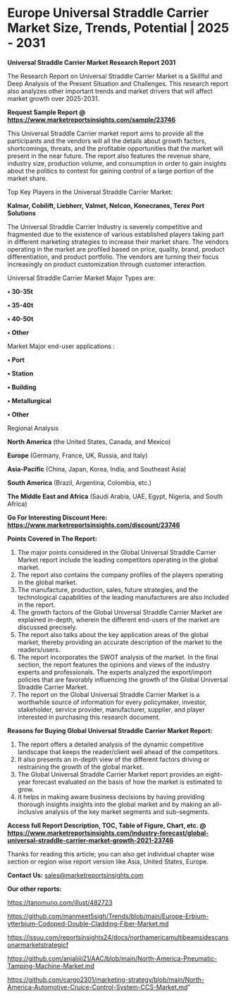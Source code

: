 # Europe Universal Straddle Carrier Market Size, Trends, Potential | 2025 - 2031

<strong>Universal Straddle Carrier Market Research Report 2031</strong>

The Research Report on Universal Straddle Carrier Market is a Skillful and Deep Analysis of the Present Situation and Challenges. This research report also analyzes other important trends and market drivers that will affect market growth over 2025-2031.

<strong>Request Sample Report @ <a href=https://www.marketreportsinsights.com/sample/23746>https://www.marketreportsinsights.com/sample/23746</a></strong>

This Universal Straddle Carrier market report aims to provide all the participants and the vendors will all the details about growth factors, shortcomings, threats, and the profitable opportunities that the market will present in the near future. The report also features the revenue share, industry size, production volume, and consumption in order to gain insights about the politics to contest for gaining control of a large portion of the market share.

Top Key Players in the Universal Straddle Carrier Market:

<strong>Kalmar, Cobilift, Liebherr, Valmet, Nelcon, Konecranes, Terex Port Solutions</strong>

The Universal Straddle Carrier Industry is severely competitive and fragmented due to the existence of various established players taking part in different marketing strategies to increase their market share. The vendors operating in the market are profiled based on price, quality, brand, product differentiation, and product portfolio. The vendors are turning their focus increasingly on product customization through customer interaction.

Universal Straddle Carrier Market Major Types are:

<strong>• 30-35t

• 35-40t

• 40-50t

• Other</strong>

Market Major end-user applications :

<strong>• Port

• Station

• Building

• Metallurgical

• Other</strong>

Regional Analysis

</u><strong><b>North America</b></strong> (the United States, Canada, and Mexico)

<strong><b>Europe </b></strong>(Germany, France, UK, Russia, and Italy)

<strong><b>Asia-Pacific</b></strong> (China, Japan, Korea, India, and Southeast Asia)

<strong><b>South America</b></strong> (Brazil, Argentina, Colombia, etc.)

<strong><b>The Middle East and Africa</b></strong> (Saudi Arabia, UAE, Egypt, Nigeria, and South Africa)

<strong>Go For Interesting Discount Here: <a href=https://www.marketreportsinsights.com/discount/23746>https://www.marketreportsinsights.com/discount/23746</a></strong>

<strong>Points Covered in The Report:</strong>
<ol>
  <li>The major points considered in the Global Universal Straddle Carrier Market report include the leading competitors operating in the global market.</li>
  <li>The report also contains the company profiles of the players operating in the global market.</li>
  <li>The manufacture, production, sales, future strategies, and the technological capabilities of the leading manufacturers are also included in the report.</li>
  <li>The growth factors of the Global Universal Straddle Carrier Market are explained in-depth, wherein the different end-users of the market are discussed precisely.</li>
  <li>The report also talks about the key application areas of the global market, thereby providing an accurate description of the market to the readers/users.</li>
  <li>The report incorporates the SWOT analysis of the market. In the final section, the report features the opinions and views of the industry experts and professionals. The experts analyzed the export/import policies that are favorably influencing the growth of the Global Universal Straddle Carrier Market.</li>
  <li>The report on the Global Universal Straddle Carrier Market is a worthwhile source of information for every policymaker, investor, stakeholder, service provider, manufacturer, supplier, and player interested in purchasing this research document.</li>
</ol>
<strong>Reasons for Buying Global Universal Straddle Carrier Market Report:</strong>

<ol>
  <li>The report offers a detailed analysis of the dynamic competitive landscape that keeps the reader/client well ahead of the competitors.</li>
  <li>It also presents an in-depth view of the different factors driving or restraining the growth of the global market.</li>
  <li>The Global Universal Straddle Carrier Market report provides an eight-year forecast evaluated on the basis of how the market is estimated to grow.</li>
  <li>It helps in making aware business decisions by having providing thorough insights insights into the global market and by making an all-inclusive analysis of the key market segments and sub-segments.</li>
</ol>
<strong>Access full Report Description, TOC, Table of Figure, Chart, etc. @ <a href=https://www.marketreportsinsights.com/industry-forecast/global-universal-straddle-carrier-market-growth-2021-23746>https://www.marketreportsinsights.com/industry-forecast/global-universal-straddle-carrier-market-growth-2021-23746</a></strong>


Thanks for reading this article; you can also get individual chapter wise section or region wise report version like Asia, United States, Europe.

<strong>Contact Us:</strong>
sales@marketreportsinsights.com

<strong>Our other reports:</strong>

<a href=https://tanomuno.com/illust/482723>https://tanomuno.com/illust/482723</a>

<a href=https://github.com/manmeet5sigh/Trends/blob/main/Europe-Erbium-ytterbium-Codoped-Double-Cladding-Fiber-Market.md>https://github.com/manmeet5sigh/Trends/blob/main/Europe-Erbium-ytterbium-Codoped-Double-Cladding-Fiber-Market.md</a>

<a href=https://issuu.com/reportsinsights24/docs/northamericamultibeamsidescansonarmarketstrategicf>https://issuu.com/reportsinsights24/docs/northamericamultibeamsidescansonarmarketstrategicf</a>

<a href=https://github.com/anjaliiii21/AAC/blob/main/North-America-Pneumatic-Tamping-Machine-Market.md>https://github.com/anjaliiii21/AAC/blob/main/North-America-Pneumatic-Tamping-Machine-Market.md</a>

<a href=https://github.com/cargo2301/marketing-strategy/blob/main/North-America-Automotive-Cruice-Control-System-CCS-Market.md>https://github.com/cargo2301/marketing-strategy/blob/main/North-America-Automotive-Cruice-Control-System-CCS-Market.md</a>"
